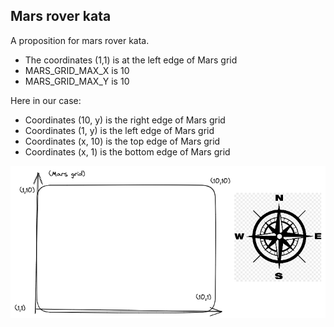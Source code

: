 ## Mars rover kata

A proposition for mars rover kata.

- The coordinates (1,1) is at the left edge of Mars grid
- MARS_GRID_MAX_X is 10
- MARS_GRID_MAX_Y is 10

Here in our case: 
- Coordinates (10, y) is the right edge of Mars grid
- Coordinates (1, y) is the left edge of Mars grid
- Coordinates (x, 10) is the top edge of Mars grid
- Coordinates (x, 1) is the bottom edge of Mars grid



![mars-grid](mars-grid.png)
